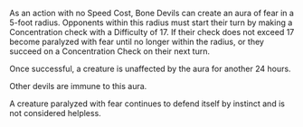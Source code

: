  As an action with no Speed Cost, Bone Devils can create an aura of fear in a 5-foot radius. Opponents within this radius must start their turn by making a Concentration check with a Difficulty of 17. If their check does not exceed 17 become paralyzed with fear until no longer within the radius, or they succeed on a Concentration Check on their next turn.

 Once successful, a creature is unaffected by the aura for another 24 hours.

 Other devils are immune to this aura.

 A creature paralyzed with fear continues to defend itself by instinct and is not considered helpless.